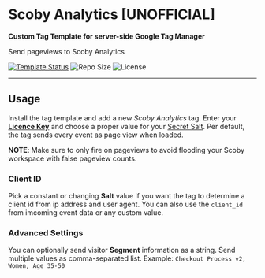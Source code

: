 # Scoby Analytics [UNOFFICIAL]
**Custom Tag Template for server-side Google Tag Manager**

Send pageviews to Scoby Analytics 

[![Template Status](https://img.shields.io/badge/Community%20Template%20Gallery%20Status-published-green)](https://tagmanager.google.com/gallery/#/owners/mbaersch/templates/scoby-tag-server) ![Repo Size](https://img.shields.io/github/repo-size/mbaersch/scoby-tag-server) ![License](https://img.shields.io/github/license/mbaersch/scoby-tag-server)

---

## Usage
Install the tag template and add a new *Scoby Analytics* tag. Enter your [**Licence Key**](https://docs.scoby.io/getting-started/obtain-license-key) and choose a proper value for your [Secret Salt](https://docs.scoby.io/getting-started/generating-salt-value). Per default, the tag sends every event as page view when loaded. 

**NOTE**: Make sure to only fire on pageviews to avoid flooding your Scoby workspace with false pageview counts.   

### Client ID
Pick a constant or changing **Salt** value if you want the tag to determine a client id from ip address and user agent. You can also use the `client_id` from imcoming event data or any custom value.

### Advanced Settings
You can optionally send visitor **Segment** information as a string. Send multiple values as comma-separated list. Example: `Checkout Process v2, Women, Age 35-50`
